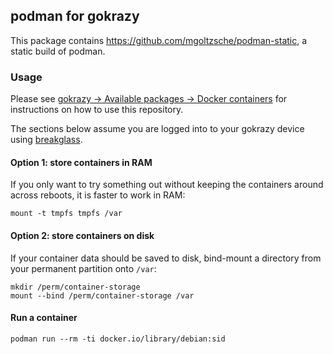 ## podman for gokrazy

This package contains https://github.com/mgoltzsche/podman-static, a static
build of podman.

### Usage

Please see [gokrazy → Available packages → Docker
containers](https://gokrazy.org/packages/docker-containers/) for instructions on
how to use this repository.

The sections below assume you are logged into to your gokrazy device using
[breakglass](https://github.com/gokrazy/breakglass).

#### Option 1: store containers in RAM

If you only want to try something out without keeping the containers around
across reboots, it is faster to work in RAM:

```
mount -t tmpfs tmpfs /var
```

#### Option 2: store containers on disk

If your container data should be saved to disk, bind-mount a directory from your
permanent partition onto `/var`:

```
mkdir /perm/container-storage
mount --bind /perm/container-storage /var
```

#### Run a container

```
podman run --rm -ti docker.io/library/debian:sid
```
